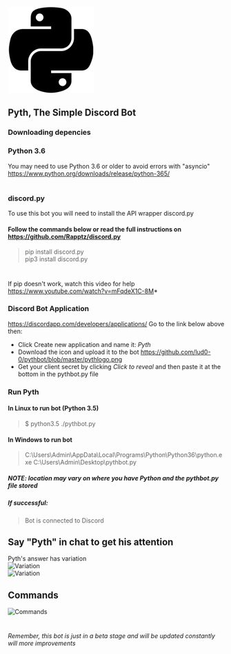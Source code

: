 ![Variation](https://raw.githubusercontent.com/lud0-0/pythbot/master/pythlogo.png)
## Pyth, The Simple Discord Bot  
### Downloading depencies
### Python 3.6 
You may need to use Python 3.6 or older to avoid errors with "asyncio"
https://www.python.org/downloads/release/python-365/
#
### discord.py
To use this bot you will need to install the API wrapper discord.py  
#### Follow the commands below or read the full instructions on https://github.com/Rapptz/discord.py  
> pip install discord.py  
> pip3 install discord.py  
#
If pip doesn't work, watch this video for help https://www.youtube.com/watch?v=mFqdeX1C-8M*
### Discord Bot Application
https://discordapp.com/developers/applications/
Go to the link below above then:  
*  Click Create new application and name it: *Pyth*  
*  Download the icon and upload it to the bot https://github.com/lud0-0/pythbot/blob/master/pythlogo.png
*  Get your client secret by clicking *Click to reveal* and then paste it at the bottom in the pythbot.py file 
### Run Pyth 
#### In Linux to run bot (Python 3.5)
> $ python3.5 ./pythbot.py
#### In Windows to run bot 
> C:\Users\Admin\AppData\Local\Programs\Python\Python36\python.exe C:\Users\Admin\Desktop\pythbot.py  
##### NOTE: location may vary on where you have Python and the pythbot.py file stored
##### If successful:  
> Bot is connected to Discord
###
##  
##  
## Say "Pyth" in chat to get his attention
Pyth's answer has variation  
![Variation](https://raw.githubusercontent.com/ludzero/pythbot1/master/vary1.png)  
![Variation](https://raw.githubusercontent.com/ludzero/pythbot1/master/vary2.jpg)
## Commands
![Commands](https://raw.githubusercontent.com/ludzero/pythbot1/master/commandspyth.PNG)
#
#
*Remember, this bot is just in a beta stage and will be updated constantly will more improvements*
